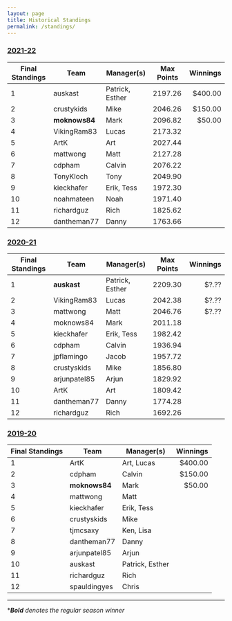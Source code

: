 ```yaml
---
layout: page
title: Historical Standings
permalink: /standings/
---
```


### <a href="https://sleeper.app/leagues/421543794094112768/league" target="_blank">2021-22</a>

| Final Standings | Team          | Manager(s)      | Max Points | Winnings |
|-----------------|---------------|-----------------|------------|---------:|
| 1               | auskast       | Patrick, Esther | 2197.26    |  $400.00 |
| 2               | crustykids    | Mike            | 2046.26    |  $150.00 |
| 3               | **moknows84** | Mark            | 2096.82    |   $50.00 |
| 4               | VikingRam83   | Lucas           | 2173.32    |          |
| 5               | ArtK          | Art             | 2027.44    |          |
| 6               | mattwong      | Matt            | 2127.28    |          |
| 7               | cdpham        | Calvin          | 2076.22    |          |
| 8               | TonyKloch     | Tony            | 2049.90    |          |
| 9               | kieckhafer    | Erik, Tess      | 1972.30    |          |
| 10              | noahmateen    | Noah            | 1971.40    |          |
| 11              | richardguz    | Rich            | 1825.62    |          |
| 12              | dantheman77   | Danny           | 1763.66    |          |

### <a href="https://sleeper.app/leagues/517115312564019200/league" target="_blank">2020-21</a>

| Final Standings | Team         | Manager(s)      | Max Points | Winnings |
|-----------------|--------------|-----------------|------------|---------:|
| 1               | **auskast**  | Patrick, Esther | 2209.30    |    $?.?? |
| 2               | VikingRam83  | Lucas           | 2042.38    |    $?.?? |
| 3               | mattwong     | Matt            | 2046.76    |    $?.?? |
| 4               | moknows84    | Mark            | 2011.18    |          |
| 5               | kieckhafer   | Erik, Tess      | 1982.42    |          |
| 6               | cdpham       | Calvin          | 1936.94    |          |
| 7               | jpflamingo   | Jacob           | 1957.72    |          |
| 8               | crustyskids  | Mike            | 1856.80    |          |
| 9               | arjunpatel85 | Arjun           | 1829.92    |          |
| 10              | ArtK         | Art             | 1809.42    |          |
| 11              | dantheman77  | Danny           | 1774.28    |          |
| 12              | richardguz   | Rich            | 1692.26    |          |

### <a href="https://sleeper.app/leagues/704942669167693824/league" target="_blank">2019-20</a>

| Final Standings | Team          | Manager(s)      | Winnings |
|-----------------|---------------|-----------------|---------:|
| 1               | ArtK          | Art, Lucas      |  $400.00 |
| 2               | cdpham        | Calvin          |  $150.00 |
| 3               | **moknows84** | Mark            |   $50.00 |
| 4               | mattwong      | Matt            |          |
| 5               | kieckhafer    | Erik, Tess      |          |
| 6               | crustyskids   | Mike            |          |
| 7               | tjmcsaxy      | Ken, Lisa       |          |
| 8               | dantheman77   | Danny           |          |
| 9               | arjunpatel85  | Arjun           |          |
| 10              | auskast       | Patrick, Esther |          |
| 11              | richardguz    | Rich            |          |
| 12              | spauldingyes  | Chris           |          |

_____

*_**Bold** denotes the regular season winner_
